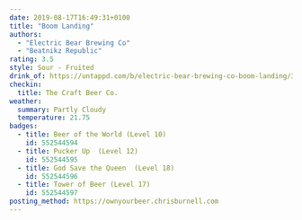 ```yaml
---
date: 2019-08-17T16:49:31+0100
title: "Boom Landing"
authors:
  - "Electric Bear Brewing Co"
  - "Beatnikz Republic"
rating: 3.5
style: Sour - Fruited
drink_of: https://untappd.com/b/electric-bear-brewing-co-boom-landing/3261172
checkin:
  title: The Craft Beer Co.
weather:
  summary: Partly Cloudy
  temperature: 21.75
badges:
  - title: Beer of the World (Level 10)
    id: 552544594
  - title: Pucker Up  (Level 12)
    id: 552544595
  - title: God Save the Queen  (Level 18)
    id: 552544596
  - title: Tower of Beer (Level 17)
    id: 552544597
posting_method: https://ownyourbeer.chrisburnell.com
---
```

